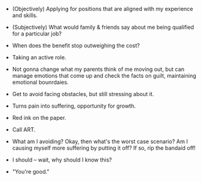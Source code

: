 * (Objectively) Applying for positions that are aligned with my experience and skills.
* (Subjectively) What would family & friends say about me being qualified for a particular job?
* When does the benefit stop outweighing the cost?
* Taking an active role.
* Not gonna change what my parents think of me moving out, but can manage emotions that come up and check the facts on guilt, maintaining emotional bounrdaies.

* Get to avoid facing obstacles, but still stressing about it.
* Turns pain into suffering, opportunity for growth.
* Red ink on the paper.
* Call ART.

* What am I avoiding? Okay, then what's the worst case scenario? Am I causing myself more suffering by putting it off? If so, rip the bandaid off!

* I should – wait, why should I know this?
* "You're good."